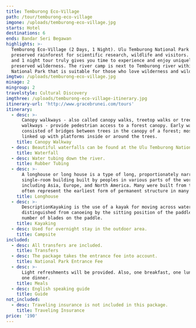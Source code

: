 ```yaml
---
title: Temburong Eco-Village
path: /tour/temburong-eco-village
imgone: /uploads/temburong-eco-village.jpg
starts: Hotel
destinations: 6
ends: Bandar Seri Begawan
highlights: >-
  Temburong Eco-Village (2 Days, 1 Night). Ulu Temburong National Park is a well
  preserved rainforest for scientific research, wildlife and visitors. 2 days
  and 1 night tour truly gives you time to experience and enjoy uniquely
  preserved wilderness. The river camp is next to Temburong river within the
  National Park that is suitable for those who love wilderness and wildlife.
imgtwo: /uploads/temburong-eco-village.jpg
minage: 2
mingroup: 2
travelstyle: Cultural Discovery
imgthree: /uploads/temburong-eco-village-itinerary.jpg
itinerary-url: 'http://www.gracebrunei.com/tours'
itinerary:
  - desc: >-
      Canopy walkways - also called canopy walks, treetop walks or treetop
      walkways - provide pedestrian access to a forest canopy. Early walkways
      consisted of bridges between trees in the canopy of a forest; mostly
      linked up with platforms inside or around the trees.
    title: Canopy Walkway
  - desc: Beautiful waterfalls can be found at the Ulu Temburong National Park.
    title: Waterfall
  - desc: Water tubing down the river.
    title: Rubber Tubing
  - desc: >-
      A longhouse or long house is a type of long, proportionately narrow,
      single-room building built by peoples in various parts of the world
      including Asia, Europe, and North America. Many were built from timber and
      often represent the earliest form of permanent structure in many cultures.
    title: Longhouse
  - desc: >-
      DescriptionKayaking is the use of a kayak for moving across water. It is
      distinguished from canoeing by the sitting position of the paddler and the
      number of blades on the paddle. 
    title: Kayaking
  - desc: Used for overnight stay in the outdoor area.
    title: Campsite
included:
  - desc: All transfers are included.
    title: Transfers
  - desc: The package takes the entrance fee into account.
    title: National Park Entrance Fee
  - desc: >-
      Light refreshments will be provided. Also, one breakfast, one lunch and
      one dinner.
    title: Meals
  - desc: English speaking guide
    title: Guide
not_included:
  - desc: Traveling insurance is not included in this package.
    title: Traveling Insurance
price: '190'
---
```



